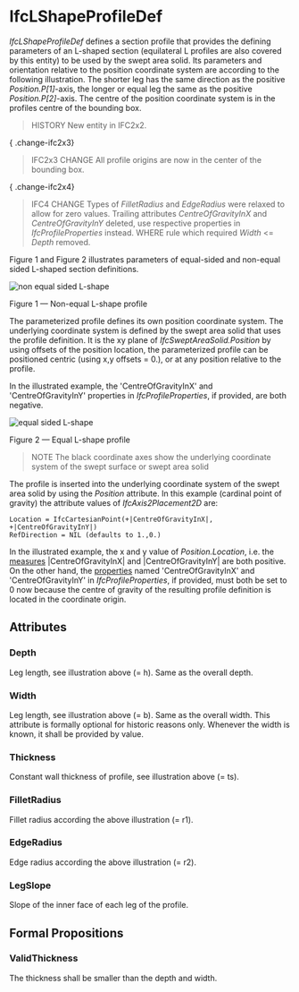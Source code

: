 # IfcLShapeProfileDef

_IfcLShapeProfileDef_ defines a section profile that provides the defining parameters of an L-shaped section (equilateral L profiles are also covered by this entity) to be used by the swept area solid. Its parameters and orientation relative to the position coordinate system are according to the following illustration. The shorter leg has the same direction as the positive _Position.P[1]_-axis, the longer or equal leg the same as the positive _Position.P[2]_-axis. The centre of the position coordinate system is in the profiles centre of the bounding box.

> HISTORY New entity in IFC2x2.

{ .change-ifc2x3}
> IFC2x3 CHANGE All profile origins are now in the center of the bounding box.

{ .change-ifc2x4}
> IFC4 CHANGE Types of _FilletRadius_ and _EdgeRadius_ were relaxed to allow for zero values.
> Trailing attributes _CentreOfGravityInX_ and _CentreOfGravityInY_ deleted, use respective properties in _IfcProfileProperties_ instead.
> WHERE rule which required _Width_ <= _Depth_ removed.

Figure 1 and Figure 2 illustrates parameters of equal-sided and non-equal sided L-shaped section definitions.

![non equal sided L-shape](../../../../figures/ifclshapeprofiledef_layout1.gif)

Figure 1 &mdash; Non-equal L-shape profile

The parameterized profile defines its own position coordinate system. The underlying coordinate system is defined by the swept area solid that uses the profile definition. It is the xy plane of <em>IfcSweptAreaSolid.Position</em> by using offsets of the position location, the parameterized profile can be positioned centric (using x,y offsets = 0.), or at any position relative to the profile.

In the illustrated example, the 'CentreOfGravityInX' and 'CentreOfGravityInY' properties in <em>IfcProfileProperties</em>, if provided, are both negative.

![equal sided L-shape](../../../../figures/ifclshapeprofiledef_layout2.gif)

Figure 2 &mdash; Equal L-shape profile

> NOTE The black coordinate axes show the underlying coordinate system of the swept surface or swept area solid

The profile is inserted into the underlying coordinate system of the swept area solid by using the <em>Position</em> attribute. In this example (cardinal point of gravity) the attribute values of <em>IfcAxis2Placement2D</em> are:

```
Location = IfcCartesianPoint(+|CentreOfGravityInX|, +|CentreOfGravityInY|)
RefDirection = NIL (defaults to 1.,0.)
```

In the illustrated example, the x and y value of <em>Position.Location</em>, i.e. the <u>measures</u> |CentreOfGravityInX| and |CentreOfGravityInY| are both positive. On the other hand, the <u>properties</u> named 'CentreOfGravityInX' and 'CentreOfGravityInY' in <em>IfcProfileProperties</em>, if provided, must both be set to 0 now because the centre of gravity of the resulting profile definition is located in the coordinate origin.

## Attributes

### Depth
Leg length, see illustration above (= h). Same as the overall depth.

### Width
Leg length, see illustration above (= b). Same as the overall width. This attribute is formally optional for historic reasons only. Whenever the width is known, it shall be provided by value.

### Thickness
Constant wall thickness of profile, see illustration above (= ts).

### FilletRadius
Fillet radius according the above illustration (= r1).

### EdgeRadius
Edge radius according the above illustration (= r2).

### LegSlope
Slope of the inner face of each leg of the profile.

## Formal Propositions

### ValidThickness
The thickness shall be smaller than the depth and width.
